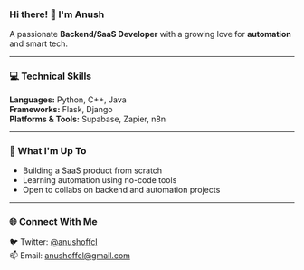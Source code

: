 ### Hi there! 👋 I'm Anush  
A passionate **Backend/SaaS Developer** with a growing love for **automation** and smart tech.

---

### 💻 Technical Skills  
**Languages:** Python, C++, Java  
**Frameworks:** Flask, Django  
**Platforms & Tools:** Supabase, Zapier, n8n

---

### 🚀 What I'm Up To  
- Building a SaaS product from scratch  
- Learning automation using no-code tools  
- Open to collabs on backend and automation projects

---

### 🌐 Connect With Me  
🐦 Twitter: [@anushoffcl](https://x.com/anushoffcl)  
📫 Email: anushoffcl@gmail.com  
